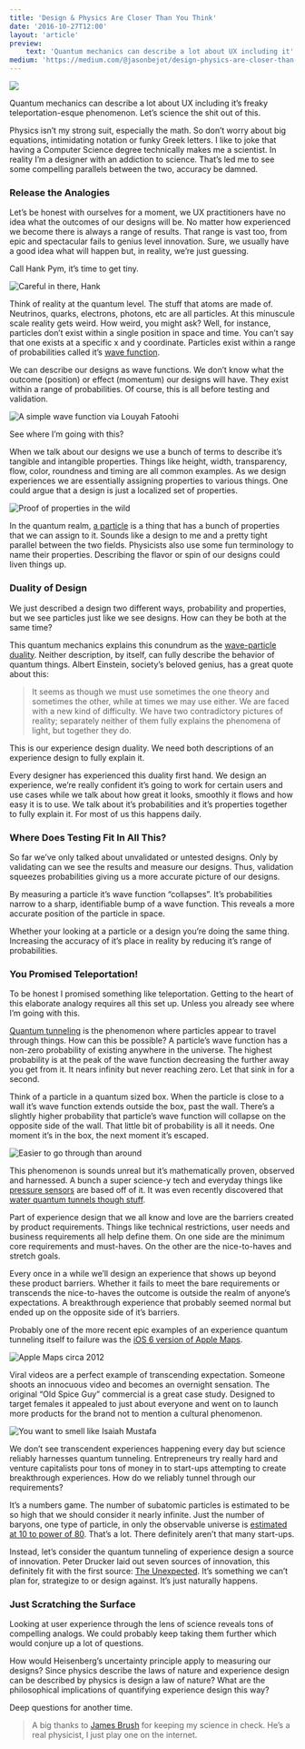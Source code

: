 ```yaml
---
title: 'Design & Physics Are Closer Than You Think'
date: '2016-10-27T12:00'
layout: 'article'
preview:
    text: 'Quantum mechanics can describe a lot about UX including it''s freaky teleportation-esque phenomenon. Let''s science the shit out of this.'
medium: 'https://medium.com/@jasonbejot/design-physics-are-closer-than-you-think-a494e67a2ed2'
---
```


![](./hero.webp)

Quantum mechanics can describe a lot about UX including it’s freaky teleportation-esque phenomenon. Let’s science the shit out of this.

Physics isn’t my strong suit, especially the math. So don’t worry about big equations, intimidating notation or funky Greek letters. I like to joke that having a Computer Science degree technically makes me a scientist. In reality I’m a designer with an addiction to science. That’s led me to see some compelling parallels between the two, accuracy be damned.

### Release the Analogies
Let’s be honest with ourselves for a moment, we UX practitioners have no idea what the outcomes of our designs will be. No matter how experienced we become there is always a range of results. That range is vast too, from epic and spectacular fails to genius level innovation. Sure, we usually have a good idea what will happen but, in reality, we’re just guessing.

Call Hank Pym, it’s time to get tiny.

![](./one.webp "Careful in there, Hank")

Think of reality at the quantum level. The stuff that atoms are made of. Neutrinos, quarks, electrons, photons, etc are all particles. At this minuscule scale reality gets weird. How weird, you might ask? Well, for instance, particles don’t exist within a single position in space and time. You can’t say that one exists at a specific x and y coordinate. Particles exist within a range of probabilities called it’s [wave function](https://en.wikipedia.org/wiki/Wave_function).

We can describe our designs as wave functions. We don’t know what the outcome (position) or effect (momentum) our designs will have. They exist within a range of probabilities. Of course, this is all before testing and validation.

![](./two.webp "A simple wave function via Louyah Fatoohi")

See where I’m going with this?

When we talk about our designs we use a bunch of terms to describe it’s tangible and intangible properties. Things like height, width, transparency, flow, color, roundness and timing are all common examples. As we design experiences we are essentially assigning properties to various things. One could argue that a design is just a localized set of properties.

![](./three.webp "Proof of properties in the wild")

In the quantum realm, [a particle](https://en.wikipedia.org/wiki/Particle_%28disambiguation%29) is a thing that has a bunch of properties that we can assign to it. Sounds like a design to me and a pretty tight parallel between the two fields. Physicists also use some fun terminology to name their properties. Describing the flavor or spin of our designs could liven things up.

### Duality of Design
We just described a design two different ways, probability and properties, but we see particles just like we see designs. How can they be both at the same time?

This quantum mechanics explains this conundrum as the [wave-particle duality](https://en.wikipedia.org/wiki/Wave%E2%80%93particle_duality). Neither description, by itself, can fully describe the behavior of quantum things. Albert Einstein, society’s beloved genius, has a great quote about this:

> It seems as though we must use sometimes the one theory and sometimes the other, while at times we may use either. We are faced with a new kind of difficulty. We have two contradictory pictures of reality; separately neither of them fully explains the phenomena of light, but together they do.

This is our experience design duality. We need both descriptions of an experience design to fully explain it.

Every designer has experienced this duality first hand. We design an experience, we’re really confident it’s going to work for certain users and use cases while we talk about how great it looks, smoothly it flows and how easy it is to use. We talk about it’s probabilities and it’s properties together to fully explain it. For most of us this happens daily.

### Where Does Testing Fit In All This?
So far we’ve only talked about unvalidated or untested designs. Only by validating can we see the results and measure our designs. Thus, validation squeezes probabilities giving us a more accurate picture of our designs.

By measuring a particle it’s wave function “collapses”. It’s probabilities narrow to a sharp, identifiable bump of a wave function. This reveals a more accurate position of the particle in space.

Whether your looking at a particle or a design you’re doing the same thing. Increasing the accuracy of it’s place in reality by reducing it’s range of probabilities.

### You Promised Teleportation!
To be honest I promised something like teleportation. Getting to the heart of this elaborate analogy requires all this set up. Unless you already see where I’m going with this.

[Quantum tunneling](https://en.wikipedia.org/wiki/Quantum_tunnelling) is the phenomenon where particles appear to travel through things. How can this be possible? A particle’s wave function has a non-zero probability of existing anywhere in the universe. The highest probability is at the peak of the wave function decreasing the further away you get from it. It nears infinity but never reaching zero. Let that sink in for a second.

Think of a particle in a quantum sized box. When the particle is close to a wall it’s wave function extends outside the box, past the wall. There’s a slightly higher probability that particle’s wave function will collapse on the opposite side of the wall. That little bit of probability is all it needs. One moment it’s in the box, the next moment it’s escaped.

![](./four.webp "Easier to go through than around")

This phenomenon is sounds unreal but it’s mathematically proven, observed and harnessed. A bunch a super science-y tech and everyday things like [pressure sensors](https://en.wikipedia.org/wiki/Quantum_tunnelling_composite) are based off of it. It was even recently discovered that [water quantum tunnels though stuff](http://phys.org/news/2016-04-state-molecule.html).

Part of experience design that we all know and love are the barriers created by product requirements. Things like technical restrictions, user needs and business requirements all help define them. On one side are the minimum core requirements and must-haves. On the other are the nice-to-haves and stretch goals.

Every once in a while we’ll design an experience that shows up beyond these product barriers. Whether it fails to meet the bare requirements or transcends the nice-to-haves the outcome is outside the realm of anyone’s expectations. A breakthrough experience that probably seemed normal but ended up on the opposite side of it’s barriers.

Probably one of the more recent epic examples of an experience quantum tunneling itself to failure was the [iOS 6 version of Apple Maps](http://theamazingios6maps.tumblr.com/).

![](./five.webp "Apple Maps circa 2012")

Viral videos are a perfect example of transcending expectation. Someone shoots an innocuous video and becomes an overnight sensation. The original “Old Spice Guy” commercial is a great case study. Designed to target females it appealed to just about everyone and went on to launch more products for the brand not to mention a cultural phenomenon.

![](./six.webp "You want to smell like Isaiah Mustafa")

We don’t see transcendent experiences happening every day but science reliably harnesses quantum tunneling. Entrepreneurs try really hard and venture capitalists pour tons of money in to start-ups attempting to create breakthrough experiences. How do we reliably tunnel through our requirements?

It’s a numbers game. The number of subatomic particles is estimated to be so high that we should consider it nearly infinite. Just the number of baryons, one type of particle, in only the observable universe is [estimated at 10 to power of 80](http://physics.stackexchange.com/a/1635). That’s a lot. There definitely aren’t that many start-ups.

Instead, let’s consider the quantum tunneling of experience design a source of innovation. Peter Drucker laid out seven sources of innovation, this definitely fit with the first source: [The Unexpected](http://www.druckerinstitute.com/wp-content/uploads/2015/04/Drucker-on-Innovation-reading.pdf). It’s something we can’t plan for, strategize to or design against. It’s just naturally happens.

### Just Scratching the Surface
Looking at user experience through the lens of science reveals tons of compelling analogs. We could probably keep taking them further which would conjure up a lot of questions.

How would Heisenberg’s uncertainty principle apply to measuring our designs? Since physics describe the laws of nature and experience design can be described by physics is design a law of nature? What are the philosophical implications of quantifying experience design this way?

Deep questions for another time.

> A big thanks to [James Brush](https://medium.com/@jimbojones) for keeping my science in check. He’s a real physicist, I just play one on the internet.